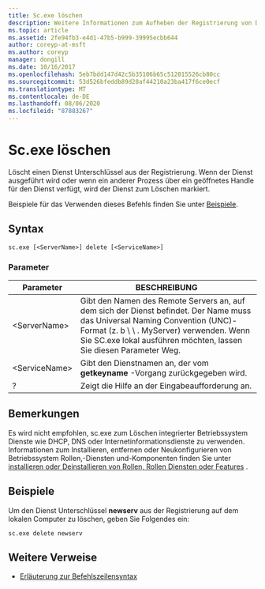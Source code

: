 ```yaml
---
title: Sc.exe löschen
description: Weitere Informationen zum Aufheben der Registrierung von Diensten mithilfe des sc.exe Hilfsprogramms
ms.topic: article
ms.assetid: 2fe94fb3-e4d1-47b5-b999-39995ecbb644
author: coreyp-at-msft
ms.author: coreyp
manager: dongill
ms.date: 10/16/2017
ms.openlocfilehash: 5eb7bdd147d42c5b35106b65c512015526cb80cc
ms.sourcegitcommit: 53d526bfeddb89d28af44210a23ba417f6ce0ecf
ms.translationtype: MT
ms.contentlocale: de-DE
ms.lasthandoff: 08/06/2020
ms.locfileid: "87883267"
---
```

# <a name="scexe-delete"></a>Sc.exe löschen

Löscht einen Dienst Unterschlüssel aus der Registrierung. Wenn der Dienst ausgeführt wird oder wenn ein anderer Prozess über ein geöffnetes Handle für den Dienst verfügt, wird der Dienst zum Löschen markiert.

Beispiele für das Verwenden dieses Befehls finden Sie unter [Beispiele](#examples).

## <a name="syntax"></a>Syntax

```
sc.exe [<ServerName>] delete [<ServiceName>]
```

### <a name="parameters"></a>Parameter

|Parameter|BESCHREIBUNG|
|---------|-----------|
|\<ServerName>|Gibt den Namen des Remote Servers an, auf dem sich der Dienst befindet. Der Name muss das Universal Naming Convention (UNC)-Format (z. b \\ \\ . MyServer) verwenden. Wenn Sie SC.exe lokal ausführen möchten, lassen Sie diesen Parameter Weg.|
|\<ServiceName>|Gibt den Dienstnamen an, der vom **getkeyname** -Vorgang zurückgegeben wird.|
|?|Zeigt die Hilfe an der Eingabeaufforderung an.|

## <a name="remarks"></a>Bemerkungen

Es wird nicht empfohlen, sc.exe zum Löschen integrierter Betriebssystem Dienste wie DHCP, DNS oder Internetinformationsdienste zu verwenden. Informationen zum Installieren, entfernen oder Neukonfigurieren von Betriebssystem Rollen,-Diensten und-Komponenten finden Sie unter [installieren oder Deinstallieren von Rollen, Rollen Diensten oder Features](/WindowsServerDocs/administration/server-manager/install-or-uninstall-roles-role-services-or-features.md) .

## <a name="examples"></a>Beispiele

Um den Dienst Unterschlüssel **newserv** aus der Registrierung auf dem lokalen Computer zu löschen, geben Sie Folgendes ein:
```
sc.exe delete newserv
```

## <a name="additional-references"></a>Weitere Verweise

- [Erläuterung zur Befehlszeilensyntax](command-line-syntax-key.md)
